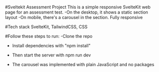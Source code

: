 #Sveltekit Assessment Project
This is a simple responsive SvelteKit web page for an assessment test.
-On the desktop, it shows a static section layout
-On mobile, there's a carousel in the section. Fully responsive

#Tech stack
SvelteKit, TailwindCSS, CSS

#Follow these steps to run:
-Clone the repo
- Install dependencies with "npm install"
- Then start the server with npm run dev

- The carousel was implemented with plain JavaScript and no packages
